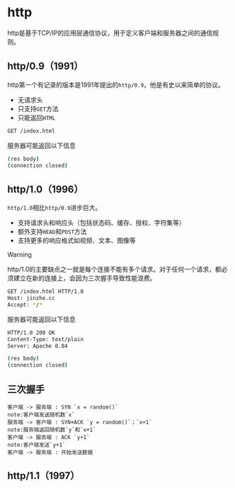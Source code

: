# http

http是基于TCP/IP的应用层通信协议，用于定义客户端和服务器之间的通信规则。

## http/0.9（1991）

http第一个有记录的版本是1991年提出的`http/0.9`，他是有史以来简单的协议。

- 无请求头
- 只支持`GET`方法
- 只能返回`HTML`

```bash
GET /index.html
```
服务器可能返回以下信息

```bash
(res body)
(connection closed)
```

## http/1.0（1996）

`http/1.0`相比`http/0.9`进步巨大。

- 支持请求头和响应头（包括状态码、缓存、授权、字符集等）
- 额外支持`HEAD`和`POST`方法
- 支持更多的响应格式如视频、文本、图像等

> [!warning]
> http/1.0的主要缺点之一就是每个连接不能有多个请求。对于任何一个请求，都必须建立在新的连接上，会因为三次握手导致性能浪费。
> 
```bash
GET /index.html HTTP/1.0
Host: jinzhe.cc
Accept: */*
```
服务器可能返回以下信息

```bash
HTTP/1.0 200 OK 
Content-Type: text/plain
Server: Apache 0.84

(res body)
(connection closed)
```


## 三次握手

```swimlanes-io
客户端 -> 服务端 : SYN `x = random()`
note:客户端发送随机数`x`
服务端 -> 客户端 : SYN+ACK `y = random()`；`x+1`
note:服务端返回随机数`y`和`x+1`
客户端 -> 服务端 : ACK `y+1`
note:客户端发送`y+1`
客户端 -> 服务端 : 开始发送数据
```

## http/1.1（1997）

